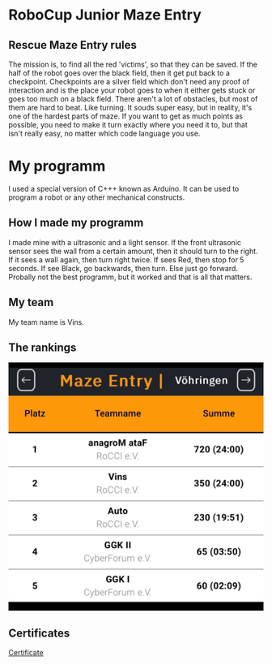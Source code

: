  # RoboCup Junior Maze Entry

## Rescue Maze Entry rules
The mission is, to find all the red 'victims', so that they can be saved. If the half of the robot goes over the black field, then it get put back to a checkpoint. Checkpoints are a silver field which don't need any proof of interaction and is the place your robot goes to when it either gets stuck or goes too much on a black field. There aren't a lot of obstacles, but most of them are hard to beat. Like turning. It souds super easy, but in reality, it's one of the hardest parts of maze. If you want to get as much points as possible, you need to make it turn exactly where you need it to, but that isn't really easy, no matter which code language you use.

# My programm
I used a special version of C+++ known as Arduino. It can be used to program a robot or any other mechanical constructs.

## How I made my programm
I made mine with a ultrasonic and a light sensor. If the front ultrasonic sensor sees the wall from a certain amount, then it should turn to the right. If it sees a wall again, then turn right twice. If sees Red, then stop for 5 seconds. If see Black, go backwards, then turn. Else just go forward. Probally not the best programm, but it worked and that is all that matters. 

## My team
My team name is Vins. 

## The rankings
![Rankings](/assets/img/Leaderboard.jpg)

## Certificates
[Certificate](</assets/img/2025 RoboCup Qualifikation Siegerurkunde.png>)
